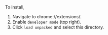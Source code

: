 To install, 

1. Navigate to chrome://extensions/.
2. Enable `developer mode` (top right).
3. Click `load unpacked` and select this directory.
